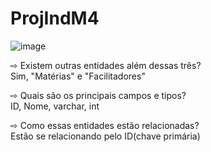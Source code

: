 # ProjIndM4

![image]()


⇨ Existem outras entidades além dessas três?<br>
Sim, "Matérias" e "Facilitadores"

⇨ Quais são os principais campos e tipos?<br>
ID, Nome, varchar, int

⇨ Como essas entidades estão relacionadas?<br>
Estão se relacionando pelo ID(chave primária)
